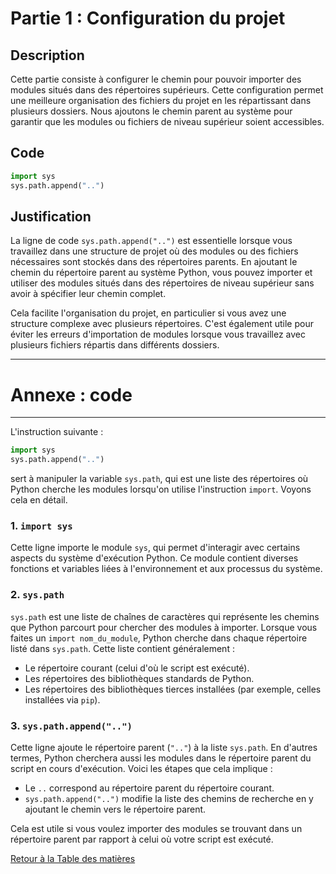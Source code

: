 # Partie 1 : Configuration du projet

## Description
Cette partie consiste à configurer le chemin pour pouvoir importer des modules situés dans des répertoires supérieurs. Cette configuration permet une meilleure organisation des fichiers du projet en les répartissant dans plusieurs dossiers. Nous ajoutons le chemin parent au système pour garantir que les modules ou fichiers de niveau supérieur soient accessibles.

## Code

```python
import sys
sys.path.append("..")
```

## Justification
La ligne de code `sys.path.append("..")` est essentielle lorsque vous travaillez dans une structure de projet où des modules ou des fichiers nécessaires sont stockés dans des répertoires parents. En ajoutant le chemin du répertoire parent au système Python, vous pouvez importer et utiliser des modules situés dans des répertoires de niveau supérieur sans avoir à spécifier leur chemin complet.

Cela facilite l'organisation du projet, en particulier si vous avez une structure complexe avec plusieurs répertoires. C'est également utile pour éviter les erreurs d'importation de modules lorsque vous travaillez avec plusieurs fichiers répartis dans différents dossiers.

---
# Annexe : code 
---

L'instruction suivante :

```python
import sys
sys.path.append("..")
```

sert à manipuler la variable `sys.path`, qui est une liste des répertoires où Python cherche les modules lorsqu'on utilise l'instruction `import`. Voyons cela en détail.

### 1. `import sys`
Cette ligne importe le module `sys`, qui permet d'interagir avec certains aspects du système d'exécution Python. Ce module contient diverses fonctions et variables liées à l'environnement et aux processus du système.

### 2. `sys.path`
`sys.path` est une liste de chaînes de caractères qui représente les chemins que Python parcourt pour chercher des modules à importer. Lorsque vous faites un `import nom_du_module`, Python cherche dans chaque répertoire listé dans `sys.path`. Cette liste contient généralement :
- Le répertoire courant (celui d'où le script est exécuté).
- Les répertoires des bibliothèques standards de Python.
- Les répertoires des bibliothèques tierces installées (par exemple, celles installées via `pip`).

### 3. `sys.path.append("..")`
Cette ligne ajoute le répertoire parent (`".."`) à la liste `sys.path`. En d'autres termes, Python cherchera aussi les modules dans le répertoire parent du script en cours d'exécution. Voici les étapes que cela implique :
- Le `..` correspond au répertoire parent du répertoire courant.
- `sys.path.append("..")` modifie la liste des chemins de recherche en y ajoutant le chemin vers le répertoire parent.

Cela est utile si vous voulez importer des modules se trouvant dans un répertoire parent par rapport à celui où votre script est exécuté.

[Retour à la Table des matières](../Tables-des-matieres.md)

